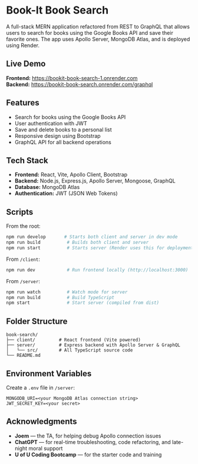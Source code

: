 # Book-It Book Search

A full-stack MERN application refactored from REST to GraphQL that allows users to search for books using the Google Books API and save their favorite ones. The app uses Apollo Server, MongoDB Atlas, and is deployed using Render.

## Live Demo
**Frontend:** https://bookit-book-search-1.onrender.com  
**Backend:** https://bookit-book-search.onrender.com/graphql

## Features
- Search for books using the Google Books API
- User authentication with JWT
- Save and delete books to a personal list
- Responsive design using Bootstrap
- GraphQL API for all backend operations

## Tech Stack
- **Frontend:** React, Vite, Apollo Client, Bootstrap
- **Backend:** Node.js, Express.js, Apollo Server, Mongoose, GraphQL
- **Database:** MongoDB Atlas
- **Authentication:** JWT (JSON Web Tokens)

## Scripts
From the root:
```bash
npm run develop       # Starts both client and server in dev mode
npm run build          # Builds both client and server
npm run start          # Starts server (Render uses this for deployment)
```
From `/client`:
```bash
npm run dev            # Run frontend locally (http://localhost:3000)
```
From `/server`:
```bash
npm run watch          # Watch mode for server
npm run build          # Build TypeScript
npm start              # Start server (compiled from dist)
```

## Folder Structure
```
book-search/
├── client/         # React frontend (Vite powered)
├── server/         # Express backend with Apollo Server & GraphQL
│   └── src/        # All TypeScript source code
└── README.md
```

## Environment Variables
Create a `.env` file in `/server`:
```env
MONGODB_URI=<your MongoDB Atlas connection string>
JWT_SECRET_KEY=<your secret>
```

## Acknowledgments
- **Joem** — the TA, for helping debug Apollo connection issues
- **ChatGPT** — for real-time troubleshooting, code refactoring, and late-night moral support
- **U of U Coding Bootcamp** — for the starter code and training

